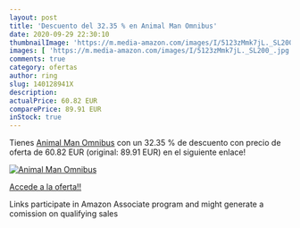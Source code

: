```yaml
---
layout: post
title: 'Descuento del 32.35 % en Animal Man Omnibus'
date: 2020-09-29 22:30:10
thumbnailImage: 'https://m.media-amazon.com/images/I/5123zMmk7jL._SL200_.jpg'
images: [ 'https://m.media-amazon.com/images/I/5123zMmk7jL._SL200_.jpg' ]
comments: true
category: ofertas
author: ring
slug: 140128941X
description:
actualPrice: 60.82 EUR
comparePrice: 89.91 EUR
inStock: true
---
```


Tienes [Animal Man Omnibus](https://www.amazon.it/dp/140128941X/?tag=tolees00-21) con un 32.35 % de descuento con precio de oferta de 60.82 EUR (original: 89.91 EUR) en el siguiente enlace!

[![Animal Man Omnibus](https://m.media-amazon.com/images/I/5123zMmk7jL._SL200_.jpg)](https://www.amazon.it/dp/140128941X/?tag=tolees00-21)

[Accede a la oferta!!](https://www.amazon.it/dp/140128941X/?tag=tolees00-21)

Links participate in Amazon Associate program and might generate a comission on qualifying sales


